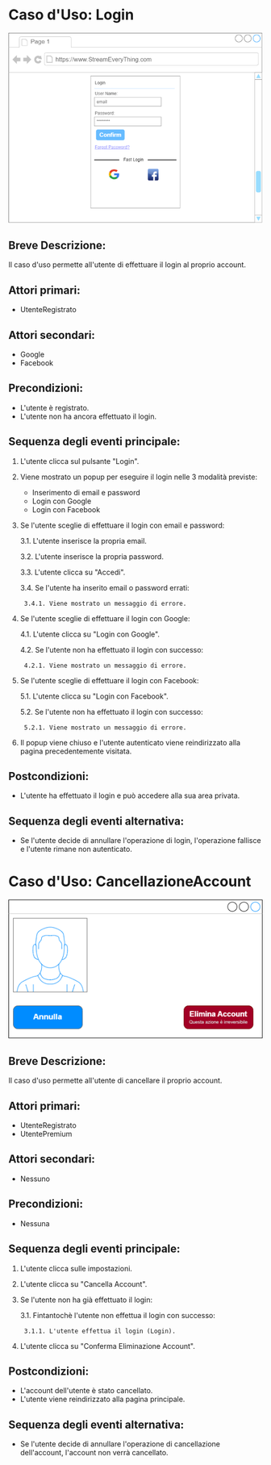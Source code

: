 # Caso d'Uso: Login

![alt text](mockup1.png)
## Breve Descrizione: 
Il caso d'uso permette all'utente di effettuare il login al proprio account.

## Attori primari:
- UtenteRegistrato

## Attori secondari: 
- Google
- Facebook

## Precondizioni:
- L'utente è registrato.
- L'utente non ha ancora effettuato il login.

## Sequenza degli eventi principale:
1. L'utente clicca sul pulsante "Login".

2. Viene mostrato un popup per eseguire il login nelle 3 modalità previste:
    - Inserimento di email e password
    - Login con Google
    - Login con Facebook

3. Se l'utente sceglie di effettuare il login con email e password:
        
    3.1. L'utente inserisce la propria email.

    3.2. L'utente inserisce la propria password.

    3.3. L'utente clicca su "Accedi".
        
    3.4. Se l'utente ha inserito email o password errati:

        3.4.1. Viene mostrato un messaggio di errore.

4. Se l'utente sceglie di effettuare il login con Google:
            
    4.1. L'utente clicca su "Login con Google".
        
    4.2. Se l'utente non ha effettuato il login con successo:

        4.2.1. Viene mostrato un messaggio di errore.

5. Se l'utente sceglie di effettuare il login con Facebook:
                
    5.1. L'utente clicca su "Login con Facebook".
        
    5.2. Se l'utente non ha effettuato il login con successo:
    
        5.2.1. Viene mostrato un messaggio di errore.

6. Il popup viene chiuso e l'utente autenticato viene reindirizzato alla pagina precedentemente visitata.


## Postcondizioni:
- L'utente ha effettuato il login e può accedere alla sua area privata.

## Sequenza degli eventi alternativa:
- Se l'utente decide di annullare l'operazione di login, l'operazione fallisce e l'utente rimane non autenticato.




# Caso d'Uso: CancellazioneAccount

![alt text](mockup2.png)

## Breve Descrizione: 
Il caso d'uso permette all'utente di cancellare il proprio account.

## Attori primari:
- UtenteRegistrato
- UtentePremium

## Attori secondari: 
- Nessuno

## Precondizioni:
- Nessuna

## Sequenza degli eventi principale:
1. L'utente clicca sulle impostazioni.
2. L'utente clicca su "Cancella Account".
3. Se l'utente non ha già effettuato il login:
        
    3.1. Fintantochè l'utente non effettua il login con successo:
        
        3.1.1. L'utente effettua il login (Login).
        
4. L'utente clicca su "Conferma Eliminazione Account".
        
     
## Postcondizioni:
- L'account dell'utente è stato cancellato.
- L'utente viene reindirizzato alla pagina principale.

## Sequenza degli eventi alternativa:
- Se l'utente decide di annullare l'operazione di cancellazione dell'account, l'account non verrà cancellato.



